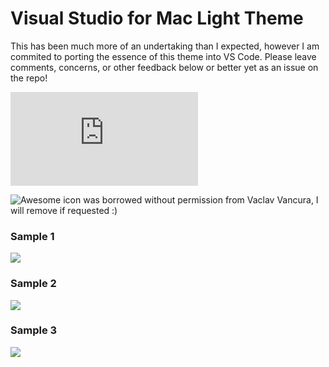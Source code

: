 # Visual Studio for Mac Light Theme

This has been much more of an undertaking than I expected, however I am commited to porting the essence of this theme into VS Code. Please leave comments, concerns, or other feedback below or better yet as an issue on the repo! 

![Based off of the light theme over at MonoDevelop](https://github.com/mono/monodevelop/blob/master/main/src/core/MonoDevelop.Ide/MonoDevelop.Ide.Editor.Highlighting/themes/LightStyle.json)

![Awesome icon was borrowed without permission from Vaclav Vancura, I will remove if requested :)](https://dribbble.com/shots/3100068-Visual-Studio-for-Mac)

### Sample 1
![](https://raw.githubusercontent.com/jamiewest/vscode-themes/master/light-vs-mac/images/Sample1.png)


### Sample 2
![](https://raw.githubusercontent.com/jamiewest/vscode-themes/master/light-vs-mac/images/Sample2.png)

### Sample 3
![](https://raw.githubusercontent.com/jamiewest/vscode-themes/master/light-vs-mac/images/Sample3.png)